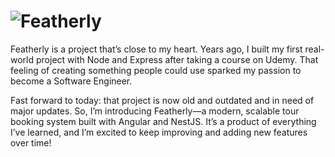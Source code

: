 # ![Featherly](https://res.cloudinary.com/drj6tdlhy/image/upload/v1731837525/logo-green-small_llobkj.png)

Featherly is a project that’s close to my heart. Years ago, I built my first real-world project with Node and Express after taking a course on Udemy. That feeling of creating something people could use sparked my passion to become a Software Engineer.

Fast forward to today: that project is now old and outdated and in need of major updates. So, I’m introducing Featherly—a modern, scalable tour booking system built with Angular and NestJS. It’s a product of everything I’ve learned, and I’m excited to keep improving and adding new features over time!
